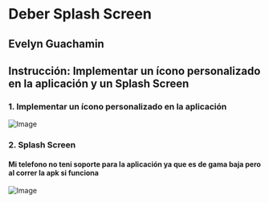 # Deber Splash Screen
## Evelyn Guachamin
## Instrucción: Implementar un ícono personalizado en la aplicación y un Splash Screen

### 1. Implementar un ícono personalizado en la aplicación

![Image](https://github.com/user-attachments/assets/a8f0db28-78b6-4296-9784-21d96aace6e4)

### 2. Splash Screen
#### Mi telefono no teni soporte para la aplicación ya que es de gama baja pero al correr la apk si funciona

![Image](https://github.com/user-attachments/assets/0f00f9d1-60a0-42a8-bf64-bc0818c0fe06)

